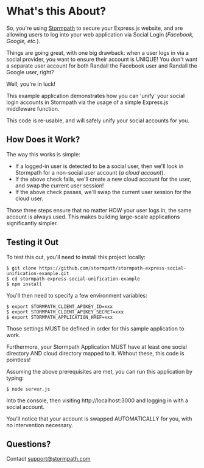 # What's this About?

So, you're using [Stormpath](https://stormpath.com/) to secure your Express.js
website, and are allowing users to log into your web application via Social
Login (*Facebook, Google, etc.*).

Things are going great, with one big drawback: when a user logs in via a social
provider, you want to ensure their account is UNIQUE!  You don't want a separate
user account for both Randall the Facebook user and Randall the Google user,
right?

Well, you're in luck!

This example application demonstrates how you can 'unify' your social login
accounts in Stormpath via the usage of a simple Express.js middleware function.

This code is re-usable, and will safely unify your social accounts for you.


## How Does it Work?

The way this works is simple:

- If a logged-in user is detected to be a social user, then we'll look in
  Stormpath for a non-social user account (*a cloud account*).
- If the above check fails, we'll create a new cloud account for the user, and
  swap the current user session!
- If the above check passes, we'll swap the current user session for the cloud
  user.

Those three steps ensure that no matter HOW your user logs in, the same account
is always used.  This makes building large-scale applications significantly
simpler.


## Testing it Out

To test this out, you'll need to install this project locally:

```console
$ git clone https://github.com/stormpath/stormpath-express-social-unification-example.git
$ cd stormpath-express-social-unification-example
$ npm install
```

You'll then need to specify a few environment variables:

```console
$ export STORMPATH_CLIENT_APIKEY_ID=xxx
$ export STORMPATH_CLIENT_APIKEY_SECRET=xxx
$ export STORMPATH_APPLICATION_HREF=xxx
```

Those settings MUST be defined in order for this sample application to work.

Furthermore, your Stormpath Application MUST have at least one social directory
AND cloud directory mapped to it.  Without these, this code is pointless!

Assuming the above prerequisites are met, you can run this application by
typing:

```console
$ node server.js
```

Into the console, then visiting http://localhost:3000 and logging in with a
social account.

You'll notice that your account is swapped AUTOMATICALLY for you, with no
intervention necessary.


## Questions?

Contact [support@stormpath.com](mailto:support@stormpath.com)
